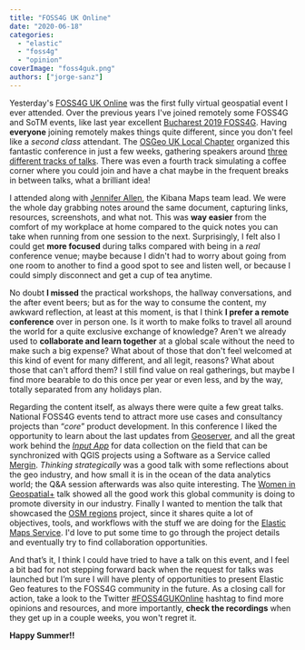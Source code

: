 ```yaml
---
title: "FOSS4G UK Online"
date: "2020-06-18"
categories: 
  - "elastic"
  - "foss4g"
  - "opinion"
coverImage: "foss4guk.png"
authors: ["jorge-sanz"]
---
```


Yesterday's [FOSS4G UK Online](https://uk.osgeo.org/foss4gukonline2020/) was the first fully virtual geospatial event I ever attended. Over the previous years I've joined remotely some FOSS4G and SoTM events, like last year excellent [Bucharest 2019 FOSS4G](https://2019.foss4g.org/). Having **everyone** joining remotely makes things quite different, since you don't feel like a _second class_ attendant. The [OSGeo UK Local Chapter](https://uk.osgeo.org/) organized this fantastic conference in just a few weeks, gathering speakers around [three different tracks of talks](https://uk.osgeo.org/foss4gukonline2020/programme.html). There was even a fourth track simulating a coffee corner where you could join and have a chat maybe in the frequent breaks in between talks, what a brilliant idea!

I attended along with [Jennifer Allen](https://www.linkedin.com/in/jennifer-allen-sjen/), the Kibana Maps team lead. We were the whole day grabbing notes around the same document, capturing links, resources, screenshots, and what not. This was **way easier** from the comfort of my workplace at home compared to the quick notes you can take when running from one session to the next. Surprisingly, I felt also I could get **more focused** during talks compared with being in a _real_ conference venue; maybe because I didn't had to worry about going from one room to another to find a good spot to see and listen well, or because I could simply disconnect and get a cup of tea anytime.

No doubt **I missed** the practical workshops, the hallway conversations, and the after event beers; but as for the way to consume the content, my awkward reflection, at least at this moment, is that I think **I prefer a remote conference** over in person one. Is it worth to make folks to travel all around the world for a quite exclusive exchange of knowledge? Aren't we already used to **collaborate and learn together** at a global scale without the need to make such a big expense? What about of those that don't feel welcomed at this kind of event for many different, and all legit, reasons? What about those that can't afford them? I still find value on real gatherings, but maybe I find more bearable to do this once per year or even less, and by the way, totally separated from any holidays plan.

Regarding the content itself, as always there were quite a few great talks. National FOSS4G events tend to attract more use cases and consultancy projects than “_core_” product development. In this conference I liked the opportunity to learn about the last updates from [Geoserver](http://geoserver.org/), and all the great work behind the _[Input App](https://inputapp.io/)_ for data collection on the field that can be synchronized with QGIS projects using a Software as a Service called [Mergin](https://public.cloudmergin.com/). _Thinking strategically_ was a good talk with some reflections about the geo industry, and how small it is in the ocean of the data analytics world; the Q&A session afterwards was also quite interesting. The [Women in Geospatial+](https://www.womeningeospatial.org/) talk showed all the good work this global community is doing to promote diversity in our industry. Finally I wanted to mention the talk that showcased the [OSM regions](https://github.com/nzzdev/osm-regions) project, since it shares quite a lot of objectives, tools, and workflows with the stuff we are doing for the [Elastic Maps Service](https://www.elastic.co/es/elastic-maps-service). I'd love to put some time to go through the project details and eventually try to find collaboration opportunities.

And that’s it, I think I could have tried to have a talk on this event, and I feel a bit bad for not stepping forward back when the request for talks was launched but I’m sure I will have plenty of opportunities to present Elastic Geo features to the FOSS4G community in the future. As a closing call for action, take a look to the Twitter [#FOSS4GUKOnline](https://twitter.com/search?q=%23FOSS4GUKOnline&src=typeahead_click) hashtag to find more opinions and resources, and more importantly, **check the recordings** when they get up in a couple weeks, you won't regret it.

**Happy Summer!!**
